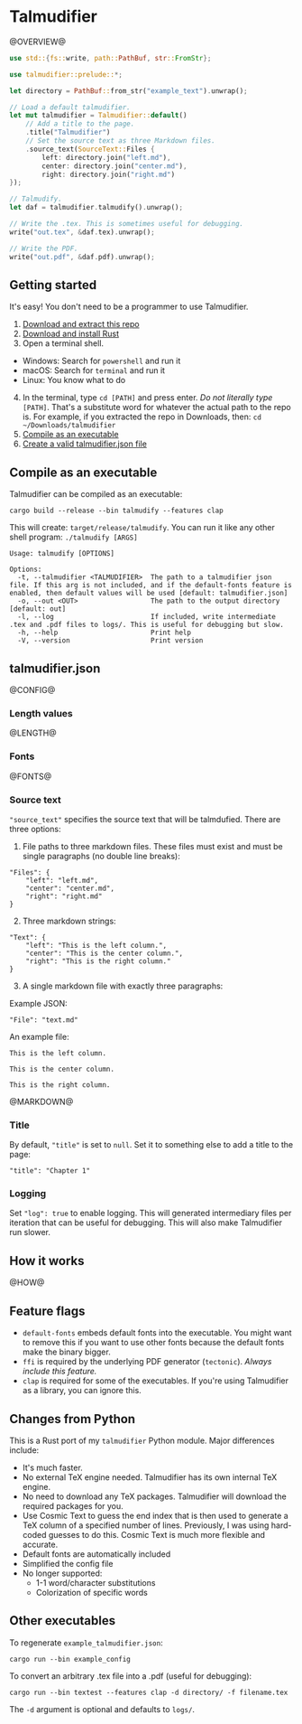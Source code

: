 # Talmudifier

@OVERVIEW@


```rust
use std::{fs::write, path::PathBuf, str::FromStr};

use talmudifier::prelude::*;

let directory = PathBuf::from_str("example_text").unwrap();

// Load a default talmudifier.
let mut talmudifier = Talmudifier::default()
    // Add a title to the page.
    .title("Talmudifier")
    // Set the source text as three Markdown files.
    .source_text(SourceText::Files {
        left: directory.join("left.md"),
        center: directory.join("center.md"),
        right: directory.join("right.md")
});

// Talmudify.
let daf = talmudifier.talmudify().unwrap();

// Write the .tex. This is sometimes useful for debugging.
write("out.tex", &daf.tex).unwrap();

// Write the PDF.
write("out.pdf", &daf.pdf).unwrap();
```

## Getting started

It's easy! You don't need to be a programmer to use Talmudifier.

1. [Download and extract this repo](https://github.com/subalterngames/talmudifier-rs/archive/refs/heads/main.zip)
2. [Download and install Rust](https://www.rust-lang.org/tools/install)
3. Open a terminal shell. 
  - Windows: Search for `powershell` and run it
  - macOS: Search for `terminal` and run it
  - Linux: You know what to do
4. In the terminal, type `cd [PATH]` and press enter. *Do not literally type* `[PATH]`. That's a substitute word for whatever the actual path to the repo is. For example, if you extracted the repo in Downloads, then: `cd ~/Downloads/talmudifier`
5. [Compile as an executable](#compile-as-an-executable)
6. [Create a valid talmudifier.json file](#talmudifierjson)

## Compile as an executable

Talmudifier can be compiled as an executable:

```bash,ignore
cargo build --release --bin talmudify --features clap
```

This will create: `target/release/talmudify`. You can run it like any other shell program: `./talmudify [ARGS]`

```ignore
Usage: talmudify [OPTIONS]

Options:
  -t, --talmudifier <TALMUDIFIER>  The path to a talmudifier json file. If this arg is not included, and if the default-fonts feature is enabled, then default values will be used [default: talmudifier.json]
  -o, --out <OUT>                  The path to the output directory [default: out]
  -l, --log                        If included, write intermediate .tex and .pdf files to logs/. This is useful for debugging but slow.
  -h, --help                       Print help
  -V, --version                    Print version
```

## talmudifier.json

@CONFIG@

### Length values

@LENGTH@

### Fonts

@FONTS@


### Source text

`"source_text"` specifies the source text that will be talmdufied. There are three options:

1. File paths to three markdown files. These files must exist and must be single paragraphs (no double line breaks):

```ignore
"Files": {
    "left": "left.md",
    "center": "center.md",
    "right": "right.md"
}
```

2. Three markdown strings:

```ignore
"Text": {
    "left": "This is the left column.",
    "center": "This is the center column.",
    "right": "This is the right column."
}
```

3. A single markdown file with exactly three paragraphs:

Example JSON:

```ignore
"File": "text.md"
```

An example file:

```ignore
This is the left column.

This is the center column.

This is the right column.
```

@MARKDOWN@

### Title

By default, `"title"` is set to `null`. Set it to something else to add a title to the page:

`"title": "Chapter 1"`

### Logging

Set `"log": true` to enable logging. This will generated intermediary files per iteration that can be useful for debugging. This will also make Talmudifier run slower.

## How it works

@HOW@

## Feature flags

- `default-fonts` embeds default fonts into the executable. You might want to remove this if you want to use other fonts because the default fonts make the binary bigger.
- `ffi` is required by the underlying PDF generator (`tectonic`). *Always include this feature.*
- `clap` is required for some of the executables. If you're using Talmudifier as a library, you can ignore this.

## Changes from Python

This is a Rust port of my `talmudifier` Python module. Major differences include:

- It's much faster.
- No external TeX engine needed. Talmudifier has its own internal TeX engine.
- No need to download any TeX packages. Talmudifier will download the required packages for you.
- Use Cosmic Text to guess the end index that is then used to generate a TeX column of a specified number of lines. Previously, I was using hard-coded guesses to do this. Cosmic Text is much more flexible and accurate.
- Default fonts are automatically included
- Simplified the config file
- No longer supported:
  - 1-1 word/character substitutions
  - Colorization of specific words

## Other executables

To regenerate `example_talmudifier.json`:

```bash,ignore
cargo run --bin example_config
```

To convert an arbitrary .tex file into a .pdf (useful for debugging):

```bash,ignore
cargo run --bin textest --features clap -d directory/ -f filename.tex
```

The `-d` argument is optional and defaults to `logs/`.